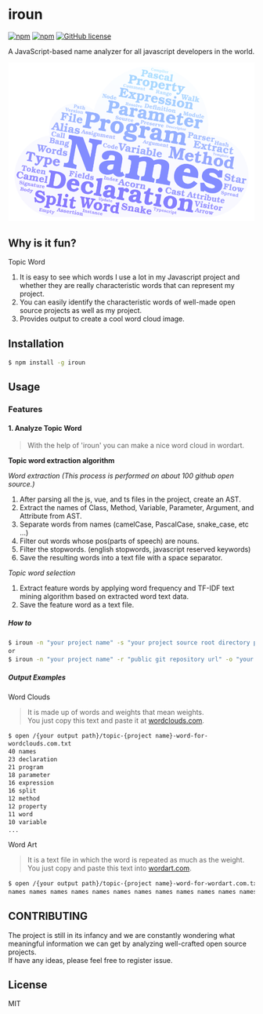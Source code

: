 # iroun
[![npm](https://img.shields.io/npm/v/iroun.svg)](https://www.npmjs.com/package/iroun)
[![npm](https://img.shields.io/npm/dt/iroun.svg)](https://www.npmjs.com/package/iroun)
[![GitHub license](https://img.shields.io/github/license/pistis/iroun.svg)](https://github.com/pistis/iroun/blob/master/LICENSE)

A JavaScript-based name analyzer for all javascript developers in the world.  

![iroun-word-art-0.3.0](./resources/image/iroun-word-art-0.3.0.png)

## Why is it fun?

Topic Word  
1. It is easy to see which words I use a lot in my Javascript project and whether they are really characteristic words that can represent my project.  
2. You can easily identify the characteristic words of well-made open source projects as well as my project.  
3. Provides output to create a cool word cloud image.  

## Installation
```bash
$ npm install -g iroun
```

## Usage
### Features
#### 1. Analyze Topic Word
> With the help of 'iroun' you can make a nice word cloud in wordart.

**Topic word extraction algorithm**  

*Word extraction (This process is performed on about 100 github open source.)*
1. After parsing all the js, vue, and ts files in the project, create an AST.
2. Extract the names of Class, Method, Variable, Parameter, Argument, and Attribute from AST.
3. Separate words from names (camelCase, PascalCase, snake_case, etc ...)
4. Filter out words whose pos(parts of speech) are nouns.
5. Filter the stopwords. (english stopwords, javascript reserved keywords)
6. Save the resulting words into a text file with a space separator.

*Topic word selection*
1. Extract feature words by applying word frequency and TF-IDF text mining algorithm based on extracted word text data.
2. Save the feature word as a text file.

##### How to
```bash
$ iroun -n "your project name" -s "your project source root directory path" -o "your output directory path"
or
$ iroun -n "your project name" -r "public git repository url" -o "your output directory path"
```

##### Output Examples
Word Clouds
> It is made up of words and weights that mean weights.  
> You just copy this text and paste it at [wordclouds.com](https://www.wordclouds.com/).  

```
$ open /{your output path}/topic-{project name}-word-for-wordclouds.com.txt
40 names
23 declaration
21 program
18 parameter
16 expression
16 split
12 method
12 property
11 word
10 variable
...
```

Word Art
> It is a text file in which the word is repeated as much as the weight.  
> You just copy and paste this text into [wordart.com](https://wordart.com/).  

```bash
$ open /{your output path}/topic-{project name}-word-for-wordart.com.txt
names names names names names names names names names names names names names names names names names names names names names names names names names names names names names names names names names names names names names names names names declaration declaration declaration declaration declaration declaration declaration declaration declaration declaration declaration declaration declaration declaration declaration declaration declaration declaration declaration declaration declaration declaration declaration program program program program program program program program program program program program program program program program program program program .....
```

## CONTRIBUTING
The project is still in its infancy and we are constantly wondering what meaningful information we can get by analyzing well-crafted open source projects.  
If have any ideas, please feel free to register issue.  

## License

  MIT
